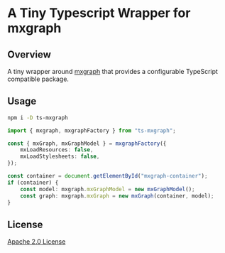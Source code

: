 # A Tiny Typescript Wrapper for mxgraph

## Overview

A tiny wrapper around [mxgraph](https://github.com/jgraph/mxgraph-js) that
provides a configurable TypeScript compatible package.

## Usage
```sh
npm i -D ts-mxgraph
```

```typescript
import { mxgraph, mxgraphFactory } from "ts-mxgraph";

const { mxGraph, mxGraphModel } = mxgraphFactory({
    mxLoadResources: false,
    mxLoadStylesheets: false,
});

const container = document.getElementById("mxgraph-container");
if (container) {
    const model: mxgraph.mxGraphModel = new mxGraphModel();
    const graph: mxgraph.mxGraph = new mxGraph(container, model);
}
```

## License

[Apache 2.0 License](LICENSE)
